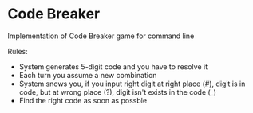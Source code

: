 # Code Breaker

Implementation of Code Breaker game for command line

Rules:
   * System generates 5-digit code and you have to resolve it
   * Each turn you assume a new combination
   * System snows you, if you input right digit at right place (#), digit is in code, but at wrong place (?), digit isn't exists in the code (_)
   * Find the right code as soon as possble